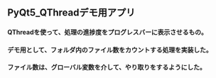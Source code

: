 ## PyQt5_QThreadデモ用アプリ

#### QThreadを使って、処理の進捗度をプログレスバーに表示させるもの。

#### デモ用として、フォルダ内のファイル数をカウントする処理を実装した。

#### ファイル数は、グローバル変数を介して、やり取りをするようにした。
